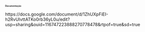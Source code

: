 
<title style=text-align:center>Api para gerenciamento de pessoas e endereços</title>
<h1 style= font-size:7> Documentação </h1>
<p style=color:"red">https://docs.google.com/document/d/1ZhUXpFiEI-h2RvUIvttATKo0rb36yL0u/edit?usp=sharing&ouid=116747223888270778478&rtpof=true&sd=true</p>
